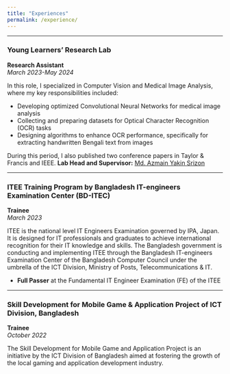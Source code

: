 ```yaml
---
title: "Experiences"
permalink: /experience/
---
```


---

### Young Learners’ Research Lab
**Research Assistant**  
*March 2023-May 2024*

In this role, I specialized in Computer Vision and Medical Image Analysis, where my key responsibilities included:

- Developing optimized Convolutional Neural Networks for medical image analysis
- Collecting and preparing datasets for Optical Character Recognition (OCR) tasks
- Designing algorithms to enhance OCR performance, specifically for extracting handwritten Bengali text from images

During this period, I also published two conference papers in Taylor & Francis and IEEE.
**Lab Head and Supervisor:** [Md. Azmain Yakin Srizon](https://www.ruet.ac.bd/azmainsrizon)

---

### ITEE Training Program by Bangladesh IT-engineers Examination Center (BD-ITEC)
**Trainee**  
*March 2023*  

ITEE is the national level IT Engineers Examination governed by IPA, Japan. It is designed for IT professionals and graduates to achieve international recognition for their IT knowledge and skills. The Bangladesh government is conducting and implementing ITEE through the Bangladesh IT-engineers Examination Center of the Bangladesh Computer Council under the umbrella of the ICT Division, Ministry of Posts, Telecommunications & IT.
- **Full Passer** at the Fundamental IT Engineer Examination (FE) of the ITEE

---

### Skill Development for Mobile Game & Application Project of ICT Division, Bangladesh
**Trainee**  
*October 2022*  

The Skill Development for Mobile Game and Application Project is an initiative by the ICT Division of Bangladesh aimed at fostering the growth of the local gaming and application development industry.



